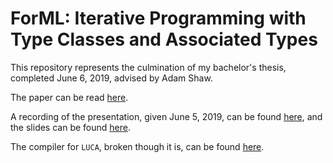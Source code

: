# ForML: Iterative Programming with Type Classes and Associated Types

This repository represents the culmination of my bachelor's thesis, completed
June 6, 2019, advised by Adam Shaw.

The paper can be read
[here](paper.pdf).

A recording of the presentation, given June 5, 2019, can be found
[here](https://www.youtube.com/watch?v=n8rnVjCZ570), and the slides can be found
[here](presentation.pdf).

The compiler for `LUCA`, broken though it is, can be found [here](compiler/).
